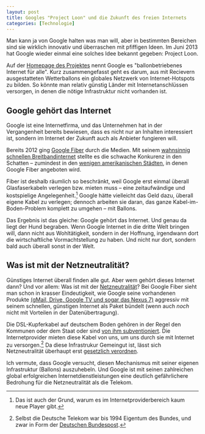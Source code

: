 ```yaml
---
layout: post
title: Googles "Project Loon" und die Zukunft des freien Internets
categories: [Technologie]
---
```


Man kann ja von Google halten was man will, aber in bestimmten Bereichen sind sie wirklich innovativ und überraschen mit pfiffigen Ideen. Im Juni 2013 hat Google wieder einmal eine solches Idee bekannt gegeben: Project Loon.

Auf der [Homepage des Projektes](http://www.google.com/loon/) nennt Google es "ballonbetriebenes Internet für alle". Kurz zusammengefasst geht es darum, aus mit Recievern ausgestatteten Wetterballons ein globales Netzwerk von Internet-Hotspots zu bilden. So könnte man relativ günstig Länder mit Internetanschlüssen versorgen, in denen die nötige Infrastruktur nicht vorhanden ist.

## Google gehört das Internet

Google ist eine Internetfirma, und das Unternehmen hat in der Vergangenheit bereits bewiesen, dass es nicht nur an Inhalten interessiert ist, sondern im Internet der Zukunft auch als Anbieter fungieren will.

Bereits 2012 ging [Google Fiber](https://fiber.google.com/about/) durch die Medien. Mit seinem [wahnsinnig schnellen Breitbandinternet](https://fiber.google.com/features/) stellte es die schwache Konkurenz in den Schatten – zumindest in den [wenigen amerikanischen Städten](https://fiber.google.com/cities/), in denen Google Fiber angeboten wird.

Fiber ist deshalb räumlich so beschränkt, weil Google erst einmal überall Glasfaserkabeln verlegen bzw. mieten muss – eine zeitaufwändige und kostspielige Angelegenheit.[^1] Google hätte vielleicht das Geld dazu, überall eigene Kabel zu verlegen; dennoch arbeiten sie daran, das ganze Kabel-im-Boden-Problem komplett zu umgehen – mit Ballons.

Das Ergebnis ist das gleiche: Google gehört das Internet. Und genau da liegt der Hund begraben. Wenn Google Internet in die dritte Welt bringen will, dann nicht aus Wohltätigkeit, sondern in der Hoffnung, irgendwann dort die wirtschaftliche Vormachtstellung zu haben. Und nicht nur dort, sondern bald auch überall sonst in der Welt.

## Was ist mit der Netzneutralität?

Günstiges Internet überall finden alle gut. Aber wem gehört dieses Internet dann? Und vor allem: Was ist mit der [Netzneutralität](https://netzpolitik.org/2013/einfuhrung-in-netzneutralitat-regeln-fur-ein-neutrales-netz/)? Bei Google Fiber sieht man schon in krasser Eindeutigkeit, wie Google seine vorhandenen Produkte [(gMail, Drive, Google TV und sogar das Nexus 7)](https://fiber.google.com/features/) aggressiv mit seinem schnellen, günstigen Internet als Paket bündelt (wenn auch *noch* nicht mit Vorteilen in der Datenübertragung).

Die DSL-Kupferkabel auf deutschem Boden gehören in der Regel den Kommunen oder dem Staat oder sind [von ihm subventioniert](http://www.zukunft-breitband.de/DE/Ausbau/finanzierung.html). Die Internetprovider mieten diese Kabel von uns, um uns durch sie mit Internet zu versorgen.[^2] Da diese Infrastrukur Gemeingut ist, lässt sich Netzneutralität überhaupt erst [gesetzlich verordnen](http://www.sueddeutsche.de/digital/managed-service-nicht-verboten-roeslers-netzneutralitaets-verordnung-enttaeuscht-aktivisten-1.1698085).

Ich vermute, dass Google versucht, diesen Mechanismus mit seiner eigenen Infrastruktur (Ballons) auszuhebeln. Und Google ist mit seinen zahlreichen global erfolgreichen Internetdienstleistungen eine deutlich gefährlichere Bedrohung für die Netzneutralität als die Telekom.

[^1]: Das ist auch der Grund, warum es im Internetproviderbereich kaum neue Player gibt. 

[^2]: Selbst die Deutsche Telekom war bis 1994 Eigentum des Bundes, und zwar in Form der [Deutschen Bundespost](http://de.wikipedia.org/wiki/Deutsche_Bundespost).
